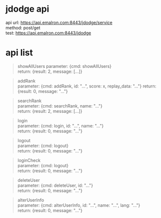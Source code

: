 jdodge api
==========
api url: https://api.emalron.com:8443/jdodge/service  
method: post/get  
test: https://api.emalron.com:8443/jdodge
  

# api list
> showAllUsers
> parameter: {cmd: showAllUsers}  
> return: {result: 2, message: [...]}  
  
> addRank  
> parameter: {cmd: addRank, id: "...", score: x, replay_data: "..."}
> return: {result: 0, message: "..."}  
  
> searchRank  
> parameter: {cmd: searchRank, name: "..."}  
> return: {result: 2, message: [...]}  

> login  
> parameter: {cmd: login, id: "...", name: "..."}  
> return: {result: 0, message: "..."}  
  
> logout  
> parameter: {cmd: logout}  
> return: {result: 0, message: "..."}  
  
> loginCheck  
> parameter: {cmd: logout}  
> return: {result: 0, message: "..."}  
  
> deleteUser  
> parameter: {cmd: deleteUser, id: "..."}  
> return: {result: 0, message: "..."}  
  
> alterUserInfo  
> parameter: {cmd: alterUserInfo, id: "...", name: "...", lang: "..."}  
> return: {result: 0, message: "..."}  